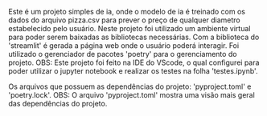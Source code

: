 Este é um projeto simples de ia, onde o modelo de ia é treinado com os dados do arquivo pizza.csv para prever o preço de qualquer diametro estabelecido pelo usuário. Neste projeto foi utilizado um ambiente virtual para poder serem baixadas as bibliotecas necessárias.
Com a biblioteca do 'streamlit' é gerada a página web onde o usuário poderá interagir.
Foi utilizado o gerenciador de pacotes 'poetry' para o gerenciamento do projeto.
OBS: Este projeto foi feito na IDE do VScode, o qual configurei para poder utilizar o jupyter notebook e realizar os testes na folha 'testes.ipynb'.

Os arquivos que possuem as dependências do projeto: 'pyproject.toml' e 'poetry.lock'.
OBS: O arquivo 'pyproject.toml' mostra uma visão mais geral das dependências do projeto.
